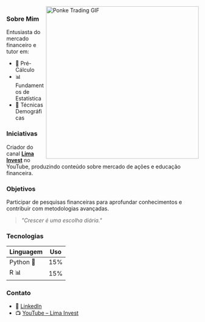 
<img align="right" src="https://media1.tenor.com/m/F2FyMz_39HYAAAAd/ponke-ponkesol.gif" alt="Ponke Trading GIF" width="400"/>


### Sobre Mim
Entusiasta do mercado financeiro e tutor em:
- 📐 Pré-Cálculo
- 📊 Fundamentos de Estatística  
- 👥 Técnicas Demográficas

### Iniciativas
Criador do canal **[Lima Invest](https://www.youtube.com/@LimaInvest-)** no YouTube, produzindo conteúdo sobre mercado de ações e educação financeira.

### Objetivos
Participar de pesquisas financeiras para aprofundar conhecimentos e contribuir com metodologias avançadas.

> *"Crescer é uma escolha diária."*

### Tecnologias
| Linguagem | Uso |
|-----------|-----|
| Python 🐍 | 15% |
| R 📊      | 15% |

### Contato
- 🔗 [LinkedIn](https://www.linkedin.com/in/pablo--dantas/)
- 📺 [YouTube – Lima Invest](https://www.youtube.com/@LimaInvest-)
